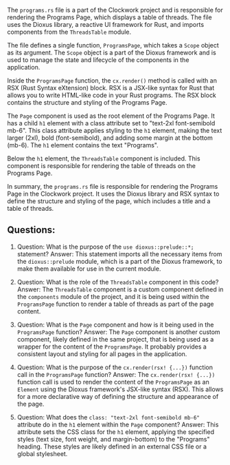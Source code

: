 The `programs.rs` file is a part of the Clockwork project and is responsible for rendering the Programs Page, which displays a table of threads. The file uses the Dioxus library, a reactive UI framework for Rust, and imports components from the `ThreadsTable` module.

The file defines a single function, `ProgramsPage`, which takes a `Scope` object as its argument. The `Scope` object is a part of the Dioxus framework and is used to manage the state and lifecycle of the components in the application.

Inside the `ProgramsPage` function, the `cx.render()` method is called with an RSX (Rust Syntax eXtension) block. RSX is a JSX-like syntax for Rust that allows you to write HTML-like code in your Rust programs. The RSX block contains the structure and styling of the Programs Page.

The `Page` component is used as the root element of the Programs Page. It has a child `h1` element with a class attribute set to "text-2xl font-semibold mb-6". This class attribute applies styling to the `h1` element, making the text larger (2xl), bold (font-semibold), and adding some margin at the bottom (mb-6). The `h1` element contains the text "Programs".

Below the `h1` element, the `ThreadsTable` component is included. This component is responsible for rendering the table of threads on the Programs Page.

In summary, the `programs.rs` file is responsible for rendering the Programs Page in the Clockwork project. It uses the Dioxus library and RSX syntax to define the structure and styling of the page, which includes a title and a table of threads.
## Questions: 
 1. Question: What is the purpose of the `use dioxus::prelude::*;` statement?
   Answer: This statement imports all the necessary items from the `dioxus::prelude` module, which is a part of the Dioxus framework, to make them available for use in the current module.

2. Question: What is the role of the `ThreadsTable` component in this code?
   Answer: The `ThreadsTable` component is a custom component defined in the `components` module of the project, and it is being used within the `ProgramsPage` function to render a table of threads as part of the page content.

3. Question: What is the `Page` component and how is it being used in the `ProgramsPage` function?
   Answer: The `Page` component is another custom component, likely defined in the same project, that is being used as a wrapper for the content of the `ProgramsPage`. It probably provides a consistent layout and styling for all pages in the application.

4. Question: What is the purpose of the `cx.render(rsx! {...})` function call in the `ProgramsPage` function?
   Answer: The `cx.render(rsx! {...})` function call is used to render the content of the `ProgramsPage` as an `Element` using the Dioxus framework's JSX-like syntax (RSX). This allows for a more declarative way of defining the structure and appearance of the page.

5. Question: What does the `class: "text-2xl font-semibold mb-6"` attribute do in the `h1` element within the `Page` component?
   Answer: This attribute sets the CSS class for the `h1` element, applying the specified styles (text size, font weight, and margin-bottom) to the "Programs" heading. These styles are likely defined in an external CSS file or a global stylesheet.
    